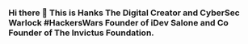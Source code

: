 ### Hi there 👋 This is Hanks The Digital Creator and CyberSec Warlock #HackersWars Founder of iDev Salone and Co Founder of The Invictus Foundation.

<!--
**justHanks101/justhanks101** is a ✨ _special_ ✨ repository because its `README.md` (this file) appears on your GitHub profile.

Here are some ideas to get you started:

- 🔭 I’m currently working on ...
- 🌱 I’m currently learning ...
- 👯 I’m looking to collaborate on ...
- 🤔 I’m looking for help with ...
- 💬 Ask me about ...
- 📫 How to reach me: ...
- 😄 Pronouns: ...
- ⚡ Fun fact: ...
-->
